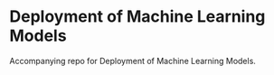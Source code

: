 # Deployment of Machine Learning Models
Accompanying repo for Deployment of Machine Learning Models.


